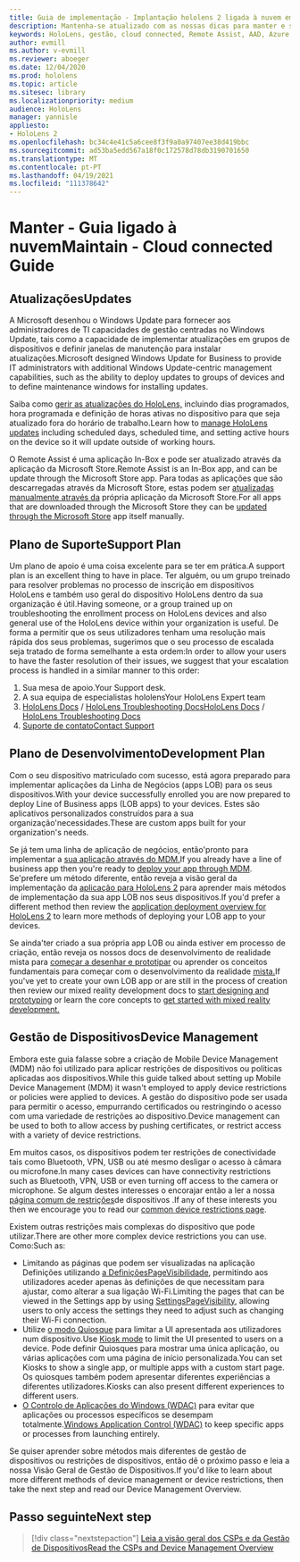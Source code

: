 ```yaml
---
title: Guia de implementação - Implantação hololens 2 ligada à nuvem em escala com assistência remota - Manter
description: Mantenha-se atualizado com as nossas dicas para manter e suportar dispositivos HoloLens numa rede Cloud Connected.
keywords: HoloLens, gestão, cloud connected, Remote Assist, AAD, Azure AD, MDM, Mobile Device Management
author: evmill
ms.author: v-evmill
ms.reviewer: aboeger
ms.date: 12/04/2020
ms.prod: hololens
ms.topic: article
ms.sitesec: library
ms.localizationpriority: medium
audience: HoloLens
manager: yannisle
appliesto:
- HoloLens 2
ms.openlocfilehash: bc34c4e41c5a6cee8f3f9a0a97407ee38d419bbc
ms.sourcegitcommit: ad53ba5edd567a18f0c172578d78db3190701650
ms.translationtype: MT
ms.contentlocale: pt-PT
ms.lasthandoff: 04/19/2021
ms.locfileid: "111378642"
---
```

# <a name="maintain---cloud-connected-guide"></a><span data-ttu-id="85504-104">Manter - Guia ligado à nuvem</span><span class="sxs-lookup"><span data-stu-id="85504-104">Maintain - Cloud connected Guide</span></span>

## <a name="updates"></a><span data-ttu-id="85504-105">Atualizações</span><span class="sxs-lookup"><span data-stu-id="85504-105">Updates</span></span>

<span data-ttu-id="85504-106">A Microsoft desenhou o Windows Update para fornecer aos administradores de TI capacidades de gestão centradas no Windows Update, tais como a capacidade de implementar atualizações em grupos de dispositivos e definir janelas de manutenção para instalar atualizações.</span><span class="sxs-lookup"><span data-stu-id="85504-106">Microsoft designed Windows Update for Business to provide IT administrators with additional Windows Update-centric management capabilities, such as the ability to deploy updates to groups of devices and to define maintenance windows for installing updates.</span></span>

<span data-ttu-id="85504-107">Saiba como [gerir as atualizações do HoloLens,](https://docs.microsoft.com/hololens/hololens-updates) incluindo dias programados, hora programada e definição de horas ativas no dispositivo para que seja atualizado fora do horário de trabalho.</span><span class="sxs-lookup"><span data-stu-id="85504-107">Learn how to [manage HoloLens updates](https://docs.microsoft.com/hololens/hololens-updates) including scheduled days, scheduled time, and setting active hours on the device so it will update outside of working hours.</span></span>

<span data-ttu-id="85504-108">O Remote Assist é uma aplicação In-Box e pode ser atualizado através da aplicação da Microsoft Store.</span><span class="sxs-lookup"><span data-stu-id="85504-108">Remote Assist is an In-Box app, and can be update through the Microsoft Store app.</span></span> <span data-ttu-id="85504-109">Para todas as aplicações que são descarregadas através da Microsoft Store, estas podem ser [atualizadas manualmente através da](https://docs.microsoft.com/hololens/holographic-store-apps#update-apps) própria aplicação da Microsoft Store.</span><span class="sxs-lookup"><span data-stu-id="85504-109">For all apps that are downloaded through the Microsoft Store they can be [updated through the Microsoft Store](https://docs.microsoft.com/hololens/holographic-store-apps#update-apps) app itself manually.</span></span>

## <a name="support-plan"></a><span data-ttu-id="85504-110">Plano de Suporte</span><span class="sxs-lookup"><span data-stu-id="85504-110">Support Plan</span></span>

<span data-ttu-id="85504-111">Um plano de apoio é uma coisa excelente para se ter em prática.</span><span class="sxs-lookup"><span data-stu-id="85504-111">A support plan is an excellent thing to have in place.</span></span> <span data-ttu-id="85504-112">Ter alguém, ou um grupo treinado para resolver problemas no processo de inscrição em dispositivos HoloLens e também uso geral do dispositivo HoloLens dentro da sua organização é útil.</span><span class="sxs-lookup"><span data-stu-id="85504-112">Having someone, or a group trained up on troubleshooting the enrollment process on HoloLens devices and also general use of the HoloLens device within your organization is useful.</span></span> <span data-ttu-id="85504-113">De forma a permitir que os seus utilizadores tenham uma resolução mais rápida dos seus problemas, sugerimos que o seu processo de escalada seja tratado de forma semelhante a esta ordem:</span><span class="sxs-lookup"><span data-stu-id="85504-113">In order to allow your users to have the faster resolution of their issues, we suggest that your escalation process is handled in a similar manner to this order:</span></span>

1. <span data-ttu-id="85504-114">Sua mesa de apoio.</span><span class="sxs-lookup"><span data-stu-id="85504-114">Your Support desk.</span></span>
2. <span data-ttu-id="85504-115">A sua equipa de especialistas hololens</span><span class="sxs-lookup"><span data-stu-id="85504-115">Your HoloLens Expert team</span></span>
3. <span data-ttu-id="85504-116">[HoloLens Docs](https://docs.microsoft.com/hololens/)  /  [HoloLens Troubleshooting Docs](https://docs.microsoft.com/hololens/hololens-troubleshooting)</span><span class="sxs-lookup"><span data-stu-id="85504-116">[HoloLens Docs](https://docs.microsoft.com/hololens/) / [HoloLens Troubleshooting Docs](https://docs.microsoft.com/hololens/hololens-troubleshooting)</span></span>
4. [<span data-ttu-id="85504-117">Suporte de contato</span><span class="sxs-lookup"><span data-stu-id="85504-117">Contact Support</span></span>](https://support.serviceshub.microsoft.com/supportforbusiness/create?sapId=e9391227-fa6d-927b-0fff-f96288631b8f)

## <a name="development-plan"></a><span data-ttu-id="85504-118">Plano de Desenvolvimento</span><span class="sxs-lookup"><span data-stu-id="85504-118">Development Plan</span></span>

<span data-ttu-id="85504-119">Com o seu dispositivo matriculado com sucesso, está agora preparado para implementar aplicações da Linha de Negócios (apps LOB) para os seus dispositivos.</span><span class="sxs-lookup"><span data-stu-id="85504-119">With your device successfully enrolled you are now prepared to deploy Line of Business apps (LOB apps) to your devices.</span></span> <span data-ttu-id="85504-120">Estes são aplicativos personalizados construídos para a sua organização&#39;necessidades.</span><span class="sxs-lookup"><span data-stu-id="85504-120">These are custom apps built for your organization&#39;s needs.</span></span>

<span data-ttu-id="85504-121">Se já tem uma linha de aplicação de negócios, então&#39;pronto para implementar a [sua aplicação através do MDM.](https://docs.microsoft.com/hololens/app-deploy-intune)</span><span class="sxs-lookup"><span data-stu-id="85504-121">If you already have a line of business app then you&#39;re ready to [deploy your app through MDM](https://docs.microsoft.com/hololens/app-deploy-intune).</span></span> <span data-ttu-id="85504-122">Se&#39;prefere um método diferente, então reveja a visão geral da implementação da [aplicação para HoloLens 2](https://docs.microsoft.com/hololens/app-deploy-overview) para aprender mais métodos de implementação da sua app LOB nos seus dispositivos.</span><span class="sxs-lookup"><span data-stu-id="85504-122">If you&#39;d prefer a different method then review the [application deployment overview for HoloLens 2](https://docs.microsoft.com/hololens/app-deploy-overview) to learn more methods of deploying your LOB app to your devices.</span></span>

<span data-ttu-id="85504-123">Se ainda&#39;ter criado a sua própria app LOB ou ainda estiver em processo de criação, então reveja os nossos docs de desenvolvimento de realidade mista para [começar a desenhar e prototipar](https://docs.microsoft.com/windows/mixed-reality/design/design) ou aprender os conceitos fundamentais para começar com o desenvolvimento da realidade [mista.](https://docs.microsoft.com/windows/mixed-reality/discover/get-started-with-mr)</span><span class="sxs-lookup"><span data-stu-id="85504-123">If you&#39;ve yet to create your own LOB app or are still in the process of creation then review our mixed reality development docs to [start designing and prototyping](https://docs.microsoft.com/windows/mixed-reality/design/design) or learn the core concepts to [get started with mixed reality development.](https://docs.microsoft.com/windows/mixed-reality/discover/get-started-with-mr)</span></span>

## <a name="device-management"></a><span data-ttu-id="85504-124">Gestão de Dispositivos</span><span class="sxs-lookup"><span data-stu-id="85504-124">Device Management</span></span> 

<span data-ttu-id="85504-125">Embora este guia falasse sobre a criação de Mobile Device Management (MDM) não foi utilizado para aplicar restrições de dispositivos ou políticas aplicadas aos dispositivos.</span><span class="sxs-lookup"><span data-stu-id="85504-125">While this guide talked about setting up Mobile Device Management (MDM) it wasn't employed to apply device restrictions or policies were applied to devices.</span></span> <span data-ttu-id="85504-126">A gestão do dispositivo pode ser usada para permitir o acesso, empurrando certificados ou restringindo o acesso com uma variedade de restrições ao dispositivo.</span><span class="sxs-lookup"><span data-stu-id="85504-126">Device management can be used to both to allow access by pushing certificates, or restrict access with a variety of device restrictions.</span></span> 

<span data-ttu-id="85504-127">Em muitos casos, os dispositivos podem ter restrições de conectividade tais como Bluetooth, VPN, USB ou até mesmo desligar o acesso à câmara ou microfone.</span><span class="sxs-lookup"><span data-stu-id="85504-127">In many cases devices can have connectivity restrictions such as Bluetooth, VPN, USB or even turning off access to the camera or microphone.</span></span> <span data-ttu-id="85504-128">Se algum destes interesses o encorajar então a ler a nossa [página comum de restrições](hololens-common-device-restrictions.md)de dispositivos .</span><span class="sxs-lookup"><span data-stu-id="85504-128">If any of these interests you then we encourage you to read our [common device restrictions page](hololens-common-device-restrictions.md).</span></span>

<span data-ttu-id="85504-129">Existem outras restrições mais complexas do dispositivo que pode utilizar.</span><span class="sxs-lookup"><span data-stu-id="85504-129">There are other more complex device restrictions you can use.</span></span> <span data-ttu-id="85504-130">Como:</span><span class="sxs-lookup"><span data-stu-id="85504-130">Such as:</span></span>

- <span data-ttu-id="85504-131">Limitando as páginas que podem ser visualizadas na aplicação Definições utilizando [a DefiniçõesPageVisibilidade](settings-uri-list.md), permitindo aos utilizadores aceder apenas às definições de que necessitam para ajustar, como alterar a sua ligação Wi-Fi.</span><span class="sxs-lookup"><span data-stu-id="85504-131">Limiting the pages that can be viewed in the Settings app by using [SettingsPageVisibility](settings-uri-list.md), allowing users to only access the settings they need to adjust such as changing their Wi-Fi connection.</span></span>
- <span data-ttu-id="85504-132">Utilize [o modo Quiosque](hololens-kiosk.md) para limitar a UI apresentada aos utilizadores num dispositivo.</span><span class="sxs-lookup"><span data-stu-id="85504-132">Use [Kiosk mode](hololens-kiosk.md) to limit the UI presented to users on a device.</span></span> <span data-ttu-id="85504-133">Pode definir Quiosques para mostrar uma única aplicação, ou várias aplicações com uma página de início personalizada.</span><span class="sxs-lookup"><span data-stu-id="85504-133">You can set Kiosks to show a single app, or multiple apps with a custom start page.</span></span> <span data-ttu-id="85504-134">Os quiosques também podem apresentar diferentes experiências a diferentes utilizadores.</span><span class="sxs-lookup"><span data-stu-id="85504-134">Kiosks can also present different experiences to different users.</span></span>  
- <span data-ttu-id="85504-135">[O Controlo de Aplicações do Windows (WDAC)](windows-defender-application-control-wdac.md) para evitar que aplicações ou processos específicos se desempam totalmente.</span><span class="sxs-lookup"><span data-stu-id="85504-135">[Windows Application Control (WDAC)](windows-defender-application-control-wdac.md) to keep specific apps or processes from launching entirely.</span></span>

<span data-ttu-id="85504-136">Se quiser aprender sobre métodos mais diferentes de gestão de dispositivos ou restrições de dispositivos, então dê o próximo passo e leia a nossa Visão Geral de Gestão de Dispositivos.</span><span class="sxs-lookup"><span data-stu-id="85504-136">If you'd like to learn about more different methods of device management or device restrictions, then take the next step and read our Device Management Overview.</span></span>

## <a name="next-step"></a><span data-ttu-id="85504-137">Passo seguinte</span><span class="sxs-lookup"><span data-stu-id="85504-137">Next step</span></span>

> [!div class="nextstepaction"]
> [<span data-ttu-id="85504-138">Leia a visão geral dos CSPs e da Gestão de Dispositivos</span><span class="sxs-lookup"><span data-stu-id="85504-138">Read the CSPs and Device Management Overview</span></span>](hololens-csp-policy-overview.md)